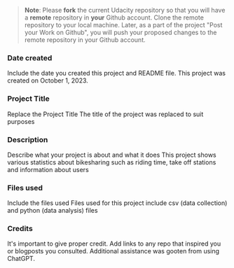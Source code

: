 >**Note**: Please **fork** the current Udacity repository so that you will have a **remote** repository in **your** Github account. Clone the remote repository to your local machine. Later, as a part of the project "Post your Work on Github", you will push your proposed changes to the remote repository in your Github account.

### Date created
Include the date you created this project and README file.
This project was created on October 1, 2023.

### Project Title
Replace the Project Title
The title of the project was replaced to suit purposes 

### Description
Describe what your project is about and what it does
This project shows various statistics about bikesharing such as riding time, take off stations and information about users

### Files used
Include the files used
Files used for this project include csv (data collection) and python (data analysis) files
### Credits
It's important to give proper credit. Add links to any repo that inspired you or blogposts you consulted.
Additional assistance was gooten from using ChatGPT.

